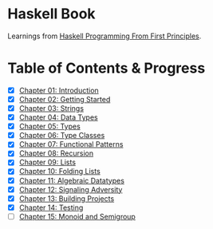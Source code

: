 # Haskell Book

Learnings from [Haskell Programming From First Principles](http://haskellbook.com).

# Table of Contents & Progress

- [x] [Chapter 01: Introduction](./Chapters/01Introduction/)
- [x] [Chapter 02: Getting Started](./Chapters/02GettingStarted/)
- [x] [Chapter 03: Strings](./Chapters/03Strings/)
- [x] [Chapter 04: Data Types](./Chapters/04DataTypes/)
- [x] [Chapter 05: Types](./Chapters/05Types/)
- [x] [Chapter 06: Type Classes](./Chapters/06TypeClasses/)
- [x] [Chapter 07: Functional Patterns](./Chapters/07FunctionalPatterns/)
- [x] [Chapter 08: Recursion](./Chapters/08Recursion/)
- [x] [Chapter 09: Lists](./Chapters/09Lists/)
- [x] [Chapter 10: Folding Lists](./Chapters/10FoldingLists/)
- [x] [Chapter 11: Algebraic Datatypes](./Chapters/11AlgebraicDatatypes/)
- [x] [Chapter 12: Signaling Adversity](./Chapters/12SignalingAdversity/)
- [x] [Chapter 13: Building Projects](./Chapters/13BuildingProjects/)
- [x] [Chapter 14: Testing](./Chapters/14Testing/)
- [ ] [Chapter 15: Monoid and Semigroup](./Chapters/15MonoidandSemigroup/)
